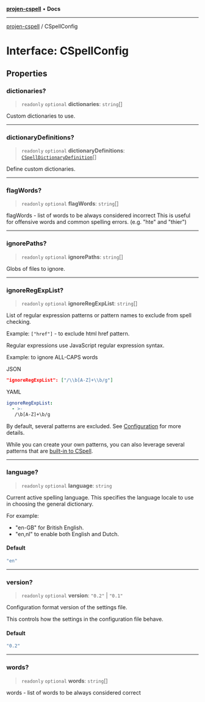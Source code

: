 [**projen-cspell**](../README.md) • **Docs**

***

[projen-cspell](../globals.md) / CSpellConfig

# Interface: CSpellConfig

## Properties

### dictionaries?

> `readonly` `optional` **dictionaries**: `string`[]

Custom dictionaries to use.

***

### dictionaryDefinitions?

> `readonly` `optional` **dictionaryDefinitions**: [`CSpellDictionaryDefinition`](CSpellDictionaryDefinition.md)[]

Define custom dictionaries.

***

### flagWords?

> `readonly` `optional` **flagWords**: `string`[]

flagWords - list of words to be always considered incorrect
This is useful for offensive words and common spelling errors. (e.g. "hte" and "thier")

***

### ignorePaths?

> `readonly` `optional` **ignorePaths**: `string`[]

Globs of files to ignore.

***

### ignoreRegExpList?

> `readonly` `optional` **ignoreRegExpList**: `string`[]

List of regular expression patterns or pattern names to exclude from spell checking.

Example: `["href"]` - to exclude html href pattern.

Regular expressions use JavaScript regular expression syntax.

Example: to ignore ALL-CAPS words

JSON
```json
"ignoreRegExpList": ["/\\b[A-Z]+\\b/g"]
```

YAML
```yaml
ignoreRegExpList:
  - >-
   /\b[A-Z]+\b/g
```

By default, several patterns are excluded. See
[Configuration](https://cspell.org/configuration/patterns) for more details.

While you can create your own patterns, you can also leverage several patterns that are
[built-in to CSpell](https://cspell.org/types/cspell-types/types/PredefinedPatterns.html).

***

### language?

> `readonly` `optional` **language**: `string`

Current active spelling language. This specifies the language locale to use in choosing the
general dictionary.

For example:

- "en-GB" for British English.
- "en,nl" to enable both English and Dutch.

#### Default

```ts
"en"
```

***

### version?

> `readonly` `optional` **version**: `"0.2"` \| `"0.1"`

Configuration format version of the settings file.

This controls how the settings in the configuration file behave.

#### Default

```ts
"0.2"
```

***

### words?

> `readonly` `optional` **words**: `string`[]

words - list of words to be always considered correct
